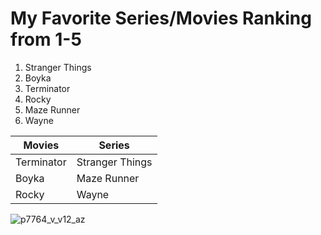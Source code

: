 # My Favorite Series/Movies Ranking from 1-5
1. Stranger Things
2. Boyka
3. Terminator
4. Rocky
5. Maze Runner
6. Wayne
   
| Movies  | Series |
| ------------- | ------------- |
| Terminator  | Stranger Things  |
| Boyka  | Maze Runner  |
| Rocky  | Wayne  |

![p7764_v_v12_az](https://github.com/Harbe0909/app-dev/assets/169812069/ba0a3bde-1b17-457f-9d95-9f5123a040c5)

